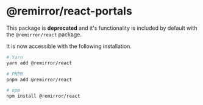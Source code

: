 # @remirror/react-portals

This package is **deprecated** and it's functionality is included by default with the
`@remirror/react` package.

It is now accessible with the following installation.

```bash
# Yarn
yarn add @remirror/react

# PNPM
pnpm add @remirror/react

# npm
npm install @remirror/react
```
